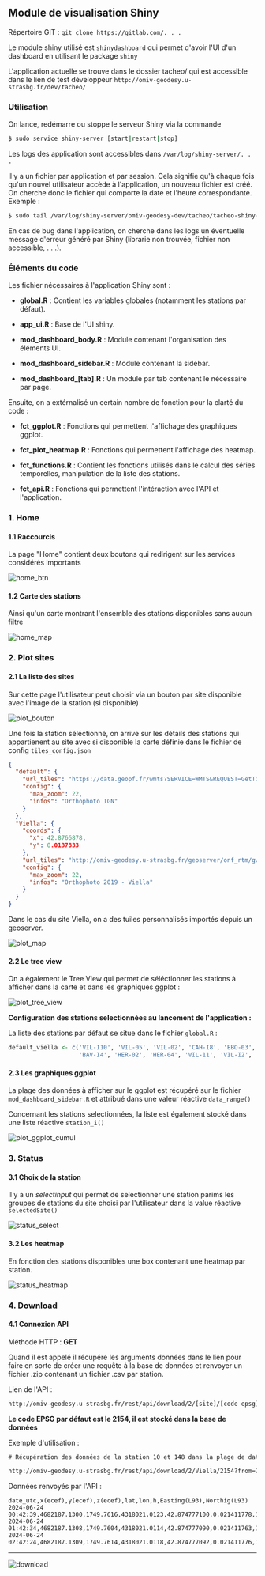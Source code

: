 ## Module de visualisation Shiny

Répertoire GIT : `git clone https://gitlab.com/. . .`

Le module shiny utilisé est `shinydashboard` qui permet d'avoir l'UI d'un dashboard en utilisant le package `shiny`

L'application actuelle se trouve dans le dossier tacheo/ qui est accessible dans le lien de test développeur `http://omiv-geodesy.u-strasbg.fr/dev/tacheo/`

### Utilisation

On lance, redémarre ou stoppe le serveur Shiny via la commande

```bash
$ sudo service shiny-server [start|restart|stop]
```

Les logs des application sont accessibles dans `/var/log/shiny-server/. . .`

Il y a un fichier par application et par session. Cela signifie qu'à chaque fois qu'un nouvel utilisateur accède à l'application, un nouveau fichier est créé. On cherche donc le fichier qui comporte la date et l'heure correspondante. Exemple : 

```bash
$ sudo tail /var/log/shiny-server/omiv-geodesy-dev/tacheo/tacheo-shiny-20240730-125544-41713.log -n 100
```

En cas de bug dans l'application, on cherche dans les logs un éventuelle message d'erreur généré par Shiny (librarie non trouvée, fichier non accessible, . . .).

### Éléments du code

Les fichier nécessaires à l'application Shiny sont :

- **global.R** : Contient les variables globales (notamment les stations par défaut).

- **app_ui.R** : Base de l'UI shiny.

- **mod_dashboard_body.R** : Module contenant l'organisation des éléments UI.

- **mod_dashboard_sidebar.R** : Module contenant la sidebar.

- **mod_dashboard_[tab].R** : Un module par tab contenant le nécessaire par page.

Ensuite, on a extérnalisé un certain nombre de fonction pour la clarté du code :

- **fct_ggplot.R** : Fonctions qui permettent l'affichage des graphiques ggplot.

- **fct_plot_heatmap.R** : Fonctions qui permettent l'affichage des heatmap.

- **fct_functions.R** : Contient les fonctions utilisés dans le calcul des séries temporelles, manipulation de la liste des stations. 

- **fct_api.R** : Fonctions qui permettent l'intéraction avec l'API et l'application.

### 1. Home

#### 1.1 Raccourcis

La page "Home" contient deux boutons qui redirigent sur les services considérés importants

![home_btn](img/home_btn.png)

#### 1.2 Carte des stations

Ainsi qu'un carte montrant l'ensemble des stations disponibles sans aucun filtre

![home_map](img/home_map.png)

### 2. Plot sites

#### 2.1 La liste des sites

Sur cette page l'utilisateur peut choisir via un bouton par site disponible avec l'image de la station (si disponible)

![plot_bouton](img/plot_bouton.png)

Une fois la station séléctionné, on arrive sur les détails des stations qui appartienent au site avec si disponible la carte définie dans le fichier de config `tiles_config.json`

```JSON
{
  "default": {
    "url_tiles": "https://data.geopf.fr/wmts?SERVICE=WMTS&REQUEST=GetTile&VERSION=1.0.0&LAYER=ORTHOIMAGERY.ORTHOPHOTOS&STYLE=normal&FORMAT=image/jpeg&TILEMATRIXSET=PM&TILEMATRIX={z}&TILEROW={y}&TILECOL={x}",
    "config": {
      "max_zoom": 22,
      "infos": "Orthophoto IGN"
    }
  },
  "Viella": {
    "coords": {
      "x": 42.8766878,
      "y": 0.0137833
    },
    "url_tiles": "http://omiv-geodesy.u-strasbg.fr/geoserver/onf_rtm/gwc/service/wmts?layer=onf_rtm:ortho_lidar_2019&style=&tilematrixset=WebMercatorQuad&Service=WMTS&Request=GetTile&Version=1.0.0&Format=image/jpeg&TileMatrix={z}&TileCol={x}&TileRow={y}",
    "config": {
      "max_zoom": 22,
      "infos": "Orthophoto 2019 - Viella"
    }
  }
}
```

Dans le cas du site Viella, on a des tuiles personnalisés importés depuis un geoserver.

![plot_map](img/plot_map.png)

#### 2.2 Le tree view

On a également le Tree View qui permet de séléctionner les stations à afficher dans la carte et dans les graphiques ggplot :

![plot_tree_view](img/plot_tree_view.png)

**Configuration des stations selectionnées au lancement de l'application :**

La liste des stations par défaut se situe dans le fichier `global.R` :

```R
default_viella <- c('VIL-I10', 'VIL-05', 'VIL-02', 'CAH-I8', 'EBO-03', 'BAV-PL34', 'BAV-04',
                    'BAV-I4', 'HER-02', 'HER-04', 'VIL-11', 'VIL-I2', 'MID-I1', 'MID-PZ11', 'MID-02')
```
#### 2.3 Les graphiques ggplot

La plage des données à afficher sur le ggplot est récupéré sur le fichier `mod_dashboard_sidebar.R` et attribué dans une valeur réactive `data_range()`

Concernant les stations selectionnées, la liste est également stocké dans une liste réactive `station_i()`

![plot_ggplot_cumul](img/plot_ggplot_cumul.png)


### 3. Status

#### 3.1 Choix de la station

Il y a un *selectinput* qui permet de selectionner une station parims les groupes de stations du site choisi par l'utilisateur dans la value réactive `selectedSite()`

![status_select](img/status_select.png)

#### 3.2 Les heatmap

En fonction des stations disponibles une box contenant une heatmap par station.

![status_heatmap](img/status_heatmap.png)

### 4. Download

#### 4.1 Connexion API

Méthode HTTP : **GET**

Quand il est appelé il récupére les arguments données dans le lien pour faire en sorte de créer une requête à la base de données et renvoyer un fichier .zip contenant un fichier .csv par station.

Lien de l'API : 
```txt
http://omiv-geodesy.u-strasbg.fr/rest/api/download/2/[site]/[code epsg]?from=[date début]&to=[date fin]&sta_list=[ID des stations]
```

**Le code EPSG par défaut est le 2154, il est stocké dans la base de données**

Exemple d'utilisation :

```txt
# Récupération des données de la station 10 et 148 dans la plage de date du 24 Juin 2024 au 24 Juillet 2024

http://omiv-geodesy.u-strasbg.fr/rest/api/download/2/Viella/2154?from=2024-06-24&to=2024-07-24&sta_list=10,148
```

Données renvoyés par l'API :

```csv
date_utc,x(ecef),y(ecef),z(ecef),lat,lon,h,Easting(L93),Northig(L93)
2024-06-24 00:42:39,4682187.1300,1749.7616,4318021.0123,42.874777100,0.021411778,1034.1317,456438.5620,6201853.4667
2024-06-24 01:42:34,4682187.1308,1749.7604,4318021.0114,42.874777090,0.021411763,1034.1317,456438.5607,6201853.4656
2024-06-24 02:42:24,4682187.1309,1749.7614,4318021.0118,42.874777092,0.021411776,1034.1320,456438.5618,6201853.4658
```

---

![download](img/download.png)
